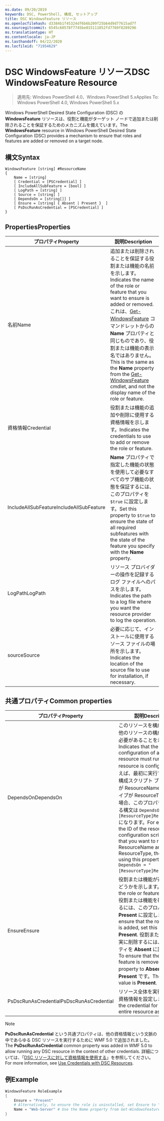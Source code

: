 ```yaml
---
ms.date: 09/20/2019
keywords: DSC, PowerShell, 構成, セットアップ
title: DSC WindowsFeature リソース
ms.openlocfilehash: d3384b1f45324df6b6b209f25b64d9d77615ad7f
ms.sourcegitcommit: 6545c60578f7745be015111052fd7769f8289296
ms.translationtype: HT
ms.contentlocale: ja-JP
ms.lasthandoff: 04/22/2020
ms.locfileid: "71954629"
---
```

# <a name="dsc-windowsfeature-resource"></a><span data-ttu-id="ac5e6-103">DSC WindowsFeature リソース</span><span class="sxs-lookup"><span data-stu-id="ac5e6-103">DSC WindowsFeature Resource</span></span>

> <span data-ttu-id="ac5e6-104">適用先: Windows PowerShell 4.0、Windows PowerShell 5.x</span><span class="sxs-lookup"><span data-stu-id="ac5e6-104">Applies To: Windows PowerShell 4.0, Windows PowerShell 5.x</span></span>

<span data-ttu-id="ac5e6-105">Windows PowerShell Desired State Configuration (DSC) の **WindowsFeature** リソースは、役割と機能がターゲット ノードで追加または削除されることを保証するためのメカニズムを備えています。</span><span class="sxs-lookup"><span data-stu-id="ac5e6-105">The **WindowsFeature** resource in Windows PowerShell Desired State Configuration (DSC) provides a mechanism to ensure that roles and features are added or removed on a target node.</span></span>

## <a name="syntax"></a><span data-ttu-id="ac5e6-106">構文</span><span class="sxs-lookup"><span data-stu-id="ac5e6-106">Syntax</span></span>

```Syntax
WindowsFeature [string] #ResourceName
{
    Name = [string]
    [ Credential = [PSCredential] ]
    [ IncludeAllSubFeature = [bool] ]
    [ LogPath = [string] ]
    [ Source = [string] ]
    [ DependsOn = [string[]] ]
    [ Ensure = [string] { Absent | Present }  ]
    [ PsDscRunAsCredential = [PSCredential] ]
}
```

## <a name="properties"></a><span data-ttu-id="ac5e6-107">Properties</span><span class="sxs-lookup"><span data-stu-id="ac5e6-107">Properties</span></span>

|<span data-ttu-id="ac5e6-108">プロパティ</span><span class="sxs-lookup"><span data-stu-id="ac5e6-108">Property</span></span> |<span data-ttu-id="ac5e6-109">説明</span><span class="sxs-lookup"><span data-stu-id="ac5e6-109">Description</span></span> |
|---|---|
|<span data-ttu-id="ac5e6-110">名前</span><span class="sxs-lookup"><span data-stu-id="ac5e6-110">Name</span></span> |<span data-ttu-id="ac5e6-111">追加または削除されることを保証する役割または機能の名前を示します。</span><span class="sxs-lookup"><span data-stu-id="ac5e6-111">Indicates the name of the role or feature that you want to ensure is added or removed.</span></span> <span data-ttu-id="ac5e6-112">これは、[Get-WindowsFeature](/powershell/module/servermanager/Get-WindowsFeature) コマンドレットからの **Name** プロパティと同じものであり、役割または機能の表示名ではありません。</span><span class="sxs-lookup"><span data-stu-id="ac5e6-112">This is the same as the **Name** property from the [Get-WindowsFeature](/powershell/module/servermanager/Get-WindowsFeature) cmdlet, and not the display name of the role or feature.</span></span> |
|<span data-ttu-id="ac5e6-113">資格情報</span><span class="sxs-lookup"><span data-stu-id="ac5e6-113">Credential</span></span> |<span data-ttu-id="ac5e6-114">役割または機能の追加や削除に使用する資格情報を示します。</span><span class="sxs-lookup"><span data-stu-id="ac5e6-114">Indicates the credentials to use to add or remove the role or feature.</span></span> |
|<span data-ttu-id="ac5e6-115">IncludeAllSubFeature</span><span class="sxs-lookup"><span data-stu-id="ac5e6-115">IncludeAllSubFeature</span></span> |<span data-ttu-id="ac5e6-116">**Name** プロパティで指定した機能の状態を使用して必要なすべてのサブ機能の状態を保証するには、このプロパティを `$true` に設定します。</span><span class="sxs-lookup"><span data-stu-id="ac5e6-116">Set this property to `$true` to ensure the state of all required subfeatures with the state of the feature you specify with the **Name** property.</span></span> |
|<span data-ttu-id="ac5e6-117">LogPath</span><span class="sxs-lookup"><span data-stu-id="ac5e6-117">LogPath</span></span> |<span data-ttu-id="ac5e6-118">リソース プロバイダーの操作を記録するログ ファイルへのパスを示します。</span><span class="sxs-lookup"><span data-stu-id="ac5e6-118">Indicates the path to a log file where you want the resource provider to log the operation.</span></span> |
|<span data-ttu-id="ac5e6-119">source</span><span class="sxs-lookup"><span data-stu-id="ac5e6-119">Source</span></span> |<span data-ttu-id="ac5e6-120">必要に応じて、インストールに使用するソース ファイルの場所を示します。</span><span class="sxs-lookup"><span data-stu-id="ac5e6-120">Indicates the location of the source file to use for installation, if necessary.</span></span> |

## <a name="common-properties"></a><span data-ttu-id="ac5e6-121">共通プロパティ</span><span class="sxs-lookup"><span data-stu-id="ac5e6-121">Common properties</span></span>

|<span data-ttu-id="ac5e6-122">プロパティ</span><span class="sxs-lookup"><span data-stu-id="ac5e6-122">Property</span></span> |<span data-ttu-id="ac5e6-123">説明</span><span class="sxs-lookup"><span data-stu-id="ac5e6-123">Description</span></span> |
|---|---|
|<span data-ttu-id="ac5e6-124">DependsOn</span><span class="sxs-lookup"><span data-stu-id="ac5e6-124">DependsOn</span></span> |<span data-ttu-id="ac5e6-125">このリソースを構成する前に、他のリソースの構成を実行する必要があることを示します。</span><span class="sxs-lookup"><span data-stu-id="ac5e6-125">Indicates that the configuration of another resource must run before this resource is configured.</span></span> <span data-ttu-id="ac5e6-126">たとえば、最初に実行するリソース構成スクリプト ブロックの ID が ResourceName で、そのタイプが ResourceType である場合、このプロパティを使用する構文は `DependsOn = "[ResourceType]ResourceName"` になります。</span><span class="sxs-lookup"><span data-stu-id="ac5e6-126">For example, if the ID of the resource configuration script block that you want to run first is ResourceName and its type is ResourceType, the syntax for using this property is `DependsOn = "[ResourceType]ResourceName"`.</span></span> |
|<span data-ttu-id="ac5e6-127">Ensure</span><span class="sxs-lookup"><span data-stu-id="ac5e6-127">Ensure</span></span> |<span data-ttu-id="ac5e6-128">役割または機能が追加されるかどうかを示します。</span><span class="sxs-lookup"><span data-stu-id="ac5e6-128">Indicates if the role or feature is added.</span></span> <span data-ttu-id="ac5e6-129">役割または機能を確実に追加するには、このプロパティを **Present** に設定します。</span><span class="sxs-lookup"><span data-stu-id="ac5e6-129">To ensure that the role or feature is added, set this property to **Present**.</span></span> <span data-ttu-id="ac5e6-130">役割または機能を確実に削除するには、このプロパティを **Absent** に設定します。</span><span class="sxs-lookup"><span data-stu-id="ac5e6-130">To ensure that the role or feature is removed, set the property to **Absent**.</span></span> <span data-ttu-id="ac5e6-131">既定値は **Present** です。</span><span class="sxs-lookup"><span data-stu-id="ac5e6-131">The default value is **Present**.</span></span> |
|<span data-ttu-id="ac5e6-132">PsDscRunAsCredential</span><span class="sxs-lookup"><span data-stu-id="ac5e6-132">PsDscRunAsCredential</span></span> |<span data-ttu-id="ac5e6-133">リソース全体を実行するための資格情報を設定します。</span><span class="sxs-lookup"><span data-stu-id="ac5e6-133">Sets the credential for running the entire resource as.</span></span> |

> [!NOTE]
> <span data-ttu-id="ac5e6-134">**PsDscRunAsCredential** という共通プロパティは、他の資格情報という文脈の中であらゆる DSC リソースを実行するために WMF 5.0 で追加されました。</span><span class="sxs-lookup"><span data-stu-id="ac5e6-134">The **PsDscRunAsCredential** common property was added in WMF 5.0 to allow running any DSC resource in the context of other credentials.</span></span> <span data-ttu-id="ac5e6-135">詳細については、「[DSC リソースに対して資格情報を使用する](../../../configurations/runasuser.md)」を参照してください。</span><span class="sxs-lookup"><span data-stu-id="ac5e6-135">For more information, see [Use Credentials with DSC Resources](../../../configurations/runasuser.md).</span></span>

## <a name="example"></a><span data-ttu-id="ac5e6-136">例</span><span class="sxs-lookup"><span data-stu-id="ac5e6-136">Example</span></span>

```powershell
WindowsFeature RoleExample
{
    Ensure = "Present"
    # Alternatively, to ensure the role is uninstalled, set Ensure to "Absent"
    Name = "Web-Server" # Use the Name property from Get-WindowsFeature
}
```